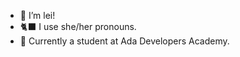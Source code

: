 * 👋 I’m lei! 
* 🐈‍⬛ I use she/her pronouns.
* 🐍 Currently a student at Ada Developers Academy.


<!---
leilow/leilow is a ✨ special ✨ repository because its `README.md` (this file) appears on your GitHub profile.
You can click the Preview link to take a look at your changes.
--->
